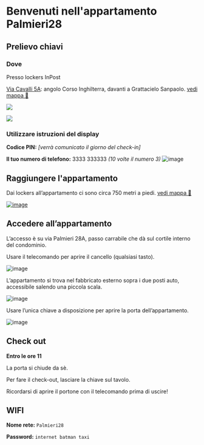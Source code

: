 <link rel="stylesheet" href="style.css" />

# Benvenuti nell'appartamento Palmieri28

## Prelievo chiavi

### Dove
Presso lockers InPost 

[Via Cavalli 5A](https://goo.gl/maps/Kx6Xvd33TvBxjkmx7): angolo Corso Inghilterra, davanti a Grattacielo Sanpaolo. [vedi mappa 🔗](https://goo.gl/maps/Kx6Xvd33TvBxjkmx7)

[![](https://user-images.githubusercontent.com/3280300/69881279-9f41eb00-1320-11ea-8dfe-63b9b835f0c9.png)](https://goo.gl/maps/Kx6Xvd33TvBxjkmx7)


[![](https://user-images.githubusercontent.com/3280300/69876561-04431400-1314-11ea-9526-9b215a77b8b2.png)](https://goo.gl/maps/Kx6Xvd33TvBxjkmx7)

### Utilizzare istruzioni del display

__Codice PIN:__  _[verrà comunicato il giorno del check-in]_

__Il tuo numero di telefono:__ 3333 333333 _(10 volte il numero 3)_
![image](https://user-images.githubusercontent.com/3280300/74534260-71fff300-4f87-11ea-8e2e-b9fa4b2c7ee7.png)

## Raggiungere l'appartamento
Dai lockers all’appartamento ci sono circa 750 metri a piedi. [vedi mappa 🔗](https://maps.app.goo.gl/ZSp5a5H81cP9yqfm8)

[![image](https://user-images.githubusercontent.com/3280300/69880503-2b9ede80-131e-11ea-95d0-cb6ed9889964.png)](https://maps.app.goo.gl/ZSp5a5H81cP9yqfm8)


## Accedere all’appartamento

L’accesso è su via Palmieri 28A, passo carrabile che dà sul cortile interno del condominio.

Usare il telecomando per aprire il cancello (qualsiasi tasto).

![image](https://user-images.githubusercontent.com/3280300/74534506-fc485700-4f87-11ea-8ef8-c999ad56f7d3.png)

L’appartamento si trova nel fabbricato esterno sopra i due posti auto, accessibile salendo una piccola scala.

![image](https://user-images.githubusercontent.com/3280300/74534576-21d56080-4f88-11ea-9210-152300b60daa.png)

Usare l’unica chiave a disposizione per aprire la porta dell’appartamento.

![image](https://user-images.githubusercontent.com/3280300/74534593-28fc6e80-4f88-11ea-97c7-d6e4878583eb.png)

## Check out

__Entro le ore 11__

La porta si chiude da sè.

Per fare il check-out, lasciare la chiave sul tavolo.

Ricordarsi di aprire il portone con il telecomando prima di uscire!

## WIFI

__Nome rete:__ `Palmieri28`

__Password:__ `internet batman taxi`

